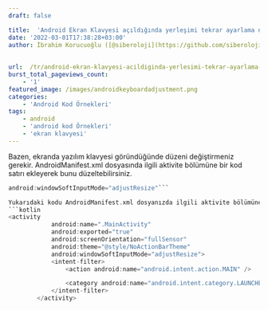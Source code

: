 ```yaml
---
draft: false

title:  'Android Ekran Klavyesi açıldığında yerleşimi tekrar ayarlama nasıl yapılır?'
date: '2022-03-01T17:38:28+03:00'
author: İbrahim Korucuoğlu ([@siberoloji](https://github.com/siberoloji))
 
 
url:  /tr/android-ekran-klavyesi-acildiginda-yerlesimi-tekrar-ayarlama-nasil-yapilir/
burst_total_pageviews_count:
    - '1'
featured_image: /images/androidkeyboardadjustment.png
categories:
    - 'Android Kod Örnekleri'
tags:
    - android
    - 'android kod Örnekleri'
    - 'ekran klavyesi'
---
```

Bazen, ekranda yazılım klavyesi göründüğünde düzeni değiştirmeniz gerekir. AndroidManifest.xml dosyasında ilgili aktivite bölümüne bir kod satırı ekleyerek bunu düzeltebilirsiniz.
```kotlin
android:windowSoftInputMode="adjustResize"```

Yukarıdaki kodu AndroidManifest.xml dosyanızda ilgili aktivite bölümüne eklemeniz yeterli olacaktır.
```kotlin
<activity
            android:name=".MainActivity"
            android:exported="true"
            android:screenOrientation="fullSensor"
            android:theme="@style/NoActionBarTheme"
            android:windowSoftInputMode="adjustResize">
            <intent-filter>
                <action android:name="android.intent.action.MAIN" />

                <category android:name="android.intent.category.LAUNCHER" />
            </intent-filter>
        </activity>
```
